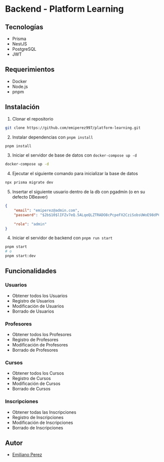 # Backend - Platform Learning

## Tecnologías

- Prisma
- NestJS
- PostgreSQL
- JWT

## Requerimientos

- Docker
- Node.js
- pnpm

## Instalación

1. Clonar el repositorio

```bash
git clone https://github.com/emiperez997/platform-learning.git
```

2. Instalar dependencias con `pnpm install`

```bash
pnpm install
```

3. Iniciar el servidor de base de datos con `docker-compose up -d`

```bash
docker-compose up -d
```

4. Ejecutar el siguiente comando para inicializar la base de datos

```bash
npx prisma migrate dev
```

5. Insertar el siguiente usuario dentro de la db con pgadmin (o en su defecto DBeaver)

```json
{
    "email": "emiperez@admin.com",
    "password": "$2b$10$lIFZv7eQ.5ALqeQLZTRADO8cPcpeFX2CziSobsUWoE98dPCSdPgRW",
    
    "role": "admin"
}
```

4. Iniciar el servidor de backend con `pnpm run start`

```bash
pnpm start
# o 
pnpm start:dev
```

## Funcionalidades

### Usuarios

- Obtener todos los Usuarios
- Registro de Usuarios
- Modificación de Usuarios
- Borrado de Usuarios

### Profesores

- Obtener todos los Profesores
- Registro de Profesores
- Modificación de Profesores
- Borrado de Profesores

### Cursos

- Obtener todos los Cursos
- Registro de Cursos
- Modificación de Cursos
- Borrado de Cursos

### Inscripciones

- Obtener todas las Inscripciones
- Registro de Inscripciones
- Modificación de Inscripciones
- Borrado de Inscripciones

## Autor

- [Emiliano Perez](https://github.com/emiperez997)
